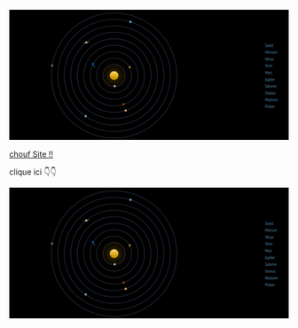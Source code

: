 ![!!!](/Capture.PNG)


[chouf Site !!](astronomer.mp4)

clique ici 👇👇

[![Texte alternatif](/Capture.PNG)](astronomer.mp4)

